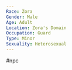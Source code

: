 ```yaml
---
Race: Zora
Gender: Male
Age: Adult
Location: Zora's Domain
Occupation: Guard
Type: Minor
Sexuality: Heterosexual
---
```

 #npc 

